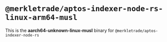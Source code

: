 # `@merkletrade/aptos-indexer-node-rs-linux-arm64-musl`

This is the **aarch64-unknown-linux-musl** binary for `@merkletrade/aptos-indexer-node-rs`
